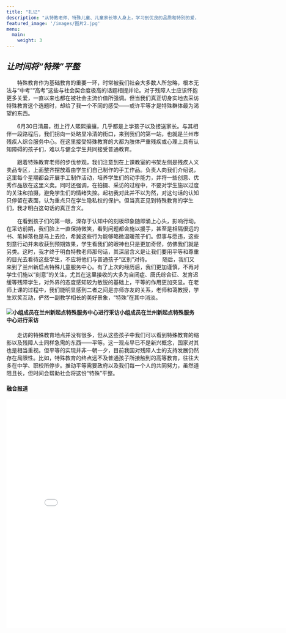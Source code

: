 ```yaml
---
title: "扎记"
description: "从特教老师、特殊儿童、儿童家长等人身上，学习到优良的品质和特别的爱，让我们在今后的发展道路中向他们看齐。特教老师数十年如一日的奉献和坚持；特殊儿童深处黑暗，但仍然渴望追随光、靠近光、成为光、发散光的质朴和单纯；特殊儿童父母不求任何回报的特别的爱。"
featured_image: '/images/图片2.jpg'
menu:
  main:
    weight: 3
---
```

## _让时间将“特殊”平整_  
　　特殊教育作为基础教育的重要一环，时常被我们社会大多数人所忽略，根本无法与“中考”“高考”这些与社会契合度极高的话题相提并论。对于残障人士应该怀抱更多关爱，一直以来也都在被社会主流价值所强调。但当我们真正切身实地去采访特殊教育这个选题时，却给了我一个不同的感受——或许平等才是特殊群体最为渴望的东西。

　　6月30日清晨，街上行人熙熙攘攘，几乎都是上学孩子以及接送家长。与其相伴一段路程后，我们拐向一处略显冷清的街口，来到我们的第一站，也就是兰州市残疾人综合服务中心。在这里接受特殊教育的大都为肢体严重残疾或心理上具有认知障碍的孩子们，难以与健全学生共同接受普通教育。

　　跟着特殊教育老师的步伐参观，我们注意到在上课教室的书架左侧是残疾人义卖品专区，上面整齐摆放着由学生们自己制作的手工作品。负责人向我们介绍说，这里每个星期都会开展手工制作活动，培养学生们的动手能力，并将一些创意、优秀作品放在这里义卖。同时还强调，在拍摄、采访的过程中，不要对学生施以过度的关注和拍摄，避免学生们的情绪失控。起初我对此并不以为然，对这句话的认知只停留在表面，认为重点只在学生隐私权的保护。但当真正见到特殊教育的学生们，我才明白这句话的真正含义。

　　在看到孩子们的第一眼，深存于认知中的刻板印象随即涌上心头，影响行动。在采访前期，我们脸上一直保持微笑，看到问题都会施以援手，甚至是相隔很远的书、笔掉落也是马上去捡，希冀这些行为能够略微温暖孩子们。但事与愿违，这些刻意行动并未收获到预期效果，学生看我们的眼神也只是更加奇怪，仿佛我们就是另类。这时，我才终于明白特教老师那句话，其深层含义是让我们要用平等和尊重的目光去看待这些学生，不应将他们与普通孩子“区别”对待。
　　随后，我们又来到了兰州新启点特殊儿童服务中心。有了上次的经历后，我们更加谨慎，不再对学生们施以“刻意”的关注，尤其在这里接收的大多为自闭症、唐氏综合征、发育迟缓等残障学生，对外界的态度感知较为敏锐的基础上，平等的作用更加突显。在老师上课的过程中，我们能明显感到二者之间是亦师亦友的关系，老师和蔼教授，学生欢笑互动，俨然一副教学相长的美好景象，“特殊”在其中消淡。
 #### ![小组成员在兰州新起点特殊服务中心进行采访](/images/图片12.jpg )小组成员在兰州新起点特殊服务中心进行采访
　　走访的特殊教育地点并没有很多，但从这些孩子中我们可以看到特殊教育的缩影以及残障人士同样急需的东西——平等。这一观点早已不是新兴概念，国家对其也是相当重视。但平等的实现并非一朝一夕，目前我国对残障人士的支持发展仍然存在局限性。比如，特殊教育的终点远不及普通孩子所接触到的高等教育，往往大多在中学、职校所停步。推动平等需要政府以及我们每一个人的共同努力，虽然道阻且长，但时间会帮助社会将这份“特殊”平整。


#### 融合报道
<iframe src="//player.bilibili.com/player.html?aid=367632356&bvid=BV1j94y1w7uN&cid=1376885130&p=1" scrolling="no" border="0" frameborder="no" framespacing="0" allowfullscreen="true"width="800px" height="600px"> </iframe>
